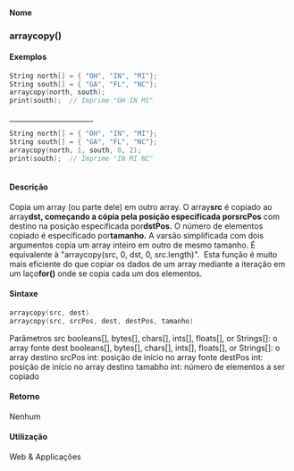 
#### Nome
### arraycopy()

#### Exemplos

```pde
String north[] = { "OH", "IN", "MI"}; 
String south[] = { "GA", "FL", "NC"}; 
arraycopy(north, south); 
print(south);  // Imprime "OH IN MI" 
 

```
<hr align="left" noshade="noshade" size="1" width="150"/>

```pde
String north[] = { "OH", "IN", "MI"}; 
String south[] = { "GA", "FL", "NC"}; 
arraycopy(north, 1, south, 0, 2); 
print(south);  // Imprime "IN MI NC" 
 

```

#### Descrição
Copia um array (ou parte dele) em outro array. O array**src** é copiado ao array**dst, **começando a cópia pela posição especificada por**srcPos** com destino na posição especificada por**dstPos.** O número de elementos copiado é especificado por**tamanho.**
A varsão simplificada com dois argumentos copia um array inteiro
em outro de mesmo tamanho. É equivalente à
"arraycopy(src, 0, dst, 0, src.length)".  Esta
função é muito mais eficiente do que copiar os
dados de um array mediante a iteração em um laço**for()** onde se copia cada um dos elementos.

#### Sintaxe
```pde
arraycopy(src, dest)
arraycopy(src, srcPos, dest, destPos, tamanho)

```
Parâmetros
src
booleans[], bytes[], chars[], ints[], floats[], or Strings[]: o array fonte
dest
booleans[], bytes[], chars[], ints[], floats[], or Strings[]: o array destino
srcPos
int: posição de início no array fonte
destPos
int: posição de início no array destino
tamabho
int: número de elementos a ser copiado

#### Retorno

	
Nenhum

#### Utilização

	
Web & Applicações
